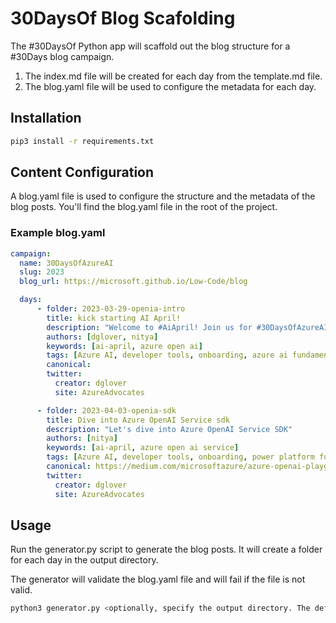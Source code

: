# 30DaysOf Blog Scafolding

The #30DaysOf Python app will scaffold out the blog structure for a #30Days blog campaign.

1. The index.md file will be created for each day from the template.md file.
1. The blog.yaml file will be used to configure the metadata for each day.

## Installation

```bash
pip3 install -r requirements.txt
```

## Content Configuration

A blog.yaml file is used to configure the structure and the metadata of the blog posts. You'll find the blog.yaml file in the root of the project.

### Example blog.yaml

```yaml
campaign:
  name: 30DaysOfAzureAI
  slug: 2023
  blog_url: https://microsoft.github.io/Low-Code/blog

  days:
      - folder: 2023-03-29-openia-intro
        title: kick starting AI April!
        description: "Welcome to #AiApril! Join us for #30DaysOfAzureAI learning, skilling and discussions at https://aka.ms/ai-april"
        authors: [dglover, nitya]
        keywords: [ai-april, azure open ai]
        tags: [Azure AI, developer tools, onboarding, azure ai fundamentals, 30DaysOfAzureAI, recap]
        canonical:
        twitter:
          creator: dglover
          site: AzureAdvocates

      - folder: 2023-04-03-openia-sdk
        title: Dive into Azure OpenAI Service sdk
        description: "Let's dive into Azure OpenAI Service SDK"
        authors: [nitya]
        keywords: [ai-april, azure open ai service]
        tags: [Azure AI, developer tools, onboarding, power platform fundamentals, 30DaysOfLowCode, recap]
        canonical: https://medium.com/microsoftazure/azure-openai-playground-279f1f3da562
        twitter:
          creator: dglover
          site: AzureAdvocates
```

## Usage

Run the generator.py script to generate the blog posts. It will create a folder for each day in the output directory.

The generator will validate the blog.yaml file and will fail if the file is not valid.

```bash
python3 generator.py <optionally, specify the output directory. The default output folder is blog>
```
